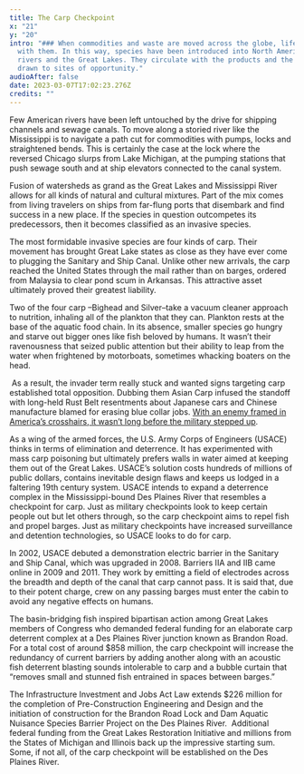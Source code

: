 ```yaml
---
title: The Carp Checkpoint
x: "21"
y: "20"
intro: "### When commodities and waste are moved across the globe, life moves
  with them. In this way, species have been introduced into North American
  rivers and the Great Lakes. They circulate with the products and the people
  drawn to sites of opportunity."
audioAfter: false
date: 2023-03-07T17:02:23.276Z
credits: ""
---
```

Few American rivers have been left untouched by the drive for shipping channels and sewage canals. To move along a storied river like the Mississippi is to navigate a path cut for commodities with pumps, locks and straightened bends. This is certainly the case at the lock where the reversed Chicago slurps from Lake Michigan, at the pumping stations that push sewage south and at ship elevators connected to the canal system.

Fusion of watersheds as grand as the Great Lakes and Mississippi River allows for all kinds of natural and cultural mixtures. Part of the mix comes from living travelers on ships from far-flung ports that disembark and find success in a new place. If the species in question outcompetes its predecessors, then it becomes classified as an invasive species.

The most formidable invasive species are four kinds of carp. Their movement has brought Great Lake states as close as they have ever come to plugging the Sanitary and Ship Canal. Unlike other new arrivals, the carp reached the United States through the mail rather than on barges, ordered from Malaysia to clear pond scum in Arkansas. This attractive asset ultimately proved their greatest liability.

Two of the four carp –Bighead and Silver–take a vacuum cleaner approach to nutrition, inhaling all of the plankton that they can. Plankton rests at the base of the aquatic food chain. In its absence, smaller species go hungry and starve out bigger ones like fish beloved by humans. It wasn’t their ravenousness that seized public attention but their ability to leap from the water when frightened by motorboats, sometimes whacking boaters on the head.

 As a result, the invader term really stuck and wanted signs targeting carp established total opposition. Dubbing them Asian Carp infused the standoff with long-held Rust Belt resentments about Japanese cars and Chinese manufacture blamed for erasing blue collar jobs. [With an enemy framed in America’s crosshairs, it wasn’t long before the military stepped up](https://www.youtube.com/watch?v=PAYhjkyDJiM).

As a wing of the armed forces, the U.S. Army Corps of Engineers (USACE) thinks in terms of elimination and deterrence. It has experimented with mass carp poisoning but ultimately prefers walls in water aimed at keeping them out of the Great Lakes. USACE’s solution costs hundreds of millions of public dollars, contains inevitable design flaws and keeps us lodged in a faltering 19th century system. USACE intends to expand a deterrence complex in the Mississippi-bound Des Plaines River that resembles a checkpoint for carp. Just as military checkpoints look to keep certain people out but let others through, so the carp checkpoint aims to repel fish and propel barges. Just as military checkpoints have increased surveillance and detention technologies, so USACE looks to do for carp.

In 2002, USACE debuted a demonstration electric barrier in the Sanitary and Ship Canal, which was upgraded in 2008. Barriers IIA and IIB came online in 2009 and 2011. They work by emitting a field of electrodes across the breadth and depth of the canal that carp cannot pass. It is said that, due to their potent charge, crew on any passing barges must enter the cabin to avoid any negative effects on humans.

The basin-bridging fish inspired bipartisan action among Great Lakes members of Congress who demanded federal funding for an elaborate carp deterrent complex at a Des Plaines River junction known as Brandon Road. For a total cost of around $858 million, the carp checkpoint will increase the redundancy of current barriers by adding another along with an acoustic fish deterrent blasting sounds intolerable to carp and a bubble curtain that “removes small and stunned fish entrained in spaces between barges.”

The Infrastructure Investment and Jobs Act Law extends $226 million for the completion of Pre-Construction Engineering and Design and the initiation of construction for the Brandon Road Lock and Dam Aquatic Nuisance Species Barrier Project on the Des Plaines River.  Additional federal funding from the Great Lakes Restoration Initiative and millions from the States of Michigan and Illinois back up the impressive starting sum. Some, if not all, of the carp checkpoint will be established on the Des Plaines River.